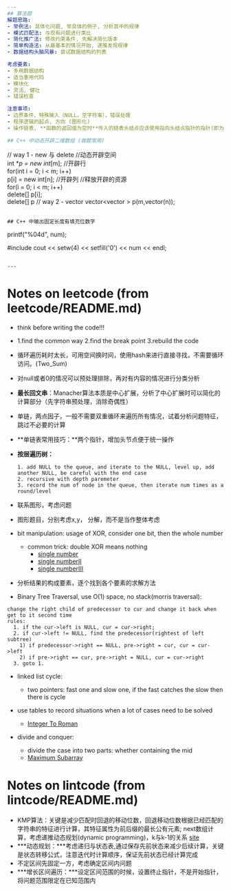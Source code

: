 ```yaml
---
## 算法题
解题思路:
- 举例法: 具体化问题, 举具体的例子, 分析其中的规律
- 模式匹配法: 与现有问题进行类比
- 简化推广法: 修改约束条件, 先解决简化版本
- 简单构造法: 从最基本的情况开始, 递推发现规律
- 数据结构头脑风暴: 尝试数据结构的列表

考虑要素:
- 多用数据结构
- 适当重用代码
- 模块化
- 灵活, 健壮
- 错误检查

注意事项:
- 边界条件、特殊输入（NULL，空字符串），错误处理
- 程序逻辑的起点, 方向 (图形化)
- 操作链表, **函数的返回值为空时**传入的链表头结点应该使用指向头结点指针的指针(即为头指针的地址`LinkNode** head`) \[或是使用头指针的引用`LinkNode*& head`],否则在头结点为空的时候,因为传值参数,不能插入成功. 若函数返回值为指针类型, 则直接使用头指针

## C++ 中动态开辟二维数组 (做题常用)
```
// way 1 - new 与 delete
    //动态开辟空间  
    int **p = new int*[m]; //开辟行  
    for(int i = 0; i < m; i++)  
        p[i] = new int[n]; //开辟列
     //释放开辟的资源  
    for(i = 0; i < m; i++)  
        delete[] p[i];  
    delete[] p
// way 2 - vector
    vector<vector<int> > p(m,vector<int>(n));            
```

## C++ 中输出固定长度有填充位数字
```
printf("%04d", num);

#include<iomanip>
cout << setw(4) << setfill('0') << num << endl;
```

--- 
```

# Notes on leetcode (from leetcode/README.md)
* think before writing the code!!!
  
* 1.find the common way 2.find the break point 3.rebuild the code
  
* 循环遍历耗时太长，可用空间换时间，使用hash来进行直接寻找，不需要循环访问。(Two_Sum)
  
* 对null或者0的情况可以预处理排除，再对有内容的情况进行分类分析
  
* **最长回文串**：Manacher算法本质是中心扩展，分析了中心扩展时可以简化的计算部分（先字符串预处理，消除奇偶性）
  
* 单链，两点因子，一般不需要双重循环来遍历所有情况，试着分析问题特征，跳过不必要的计算
  
* **单链表常用技巧：**两个指针，增加头节点便于统一操作
  
* **按层遍历树：**
  
  ``` 
  1. add NULL to the queue, and iterate to the NULL, level up, add another NULL, be careful with the end case
  2. recursive with depth paremeter 
  3. record the num of node in the queue, then iterate num times as a round/level
  ```

* 联系图形，考虑问题

* 图形题目，分别考虑x,y， 分解，而不是当作整体考虑

* bit manipulation: usage of XOR, consider one bit, then the whole number
  - common trick: double XOR means nothing 
	- [single number](./singleNumber.cc)
	- [single numberII](./singleNumberII.cc)
	- [single numberIII](./singleNumberIII.cc)

* 分析结果的构成要素，逐个找到各个要素的求解方法

* Binary Tree Traversal, use O(1) space, no stack(morris traversal):
```
change the right child of predecessor to cur and change it back when get to it second time
rules:
  1. if the cur->left is NULL, cur = cur->right;
  2. if cur->left != NULL, find the predecessor(rightest of left subtree) 
    1) if predecessor->right == NULL, pre->right = cur, cur = cur->left
    2) if pre->right == cur, pre->right = NULL, cur = cur->right
  3. goto 1.
```             

* linked list cycle: 
	- two pointers: fast one and slow one, if the fast catches the slow then there is cycle

* use tables to record situations when a lot of cases need to be solved
    - [Integer To Roman](./integerToRoman.cc)

* divide and conquer:
    - divide the case into two parts: whether containing the mid 
    -  [Maximum Subarray](./maximumSubarray.cc)

# Notes on lintcode (from lintcode/README.md)
* KMP算法：关键是减少匹配时回退的移动位数，回退移动位数根据已经匹配的字符串的特征进行计算，其特征属性为前后缀的最长公有元素; next数组计算，考虑递推动态规划(dynamic programming)，k与k-1的关系 [site](http://www.cnblogs.com/c-cloud/p/3224788.html)
* ***动态规划：***考虑递归与状态表,通过保存先前状态来减少后续计算，关键是状态转移公式，注意迭代时计算顺序，保证先前状态已经计算完成
* 不定区间先固定一方，考虑确定区间内问题
* ***增长区间遍历：***设定区间范围的时候，设置终止指针，不是开始指针，将问题范围限定在已知范围内    
